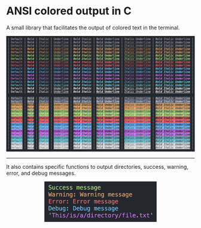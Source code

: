 # ANSI colored output in C

A small library that facilitates the output of colored text in the terminal. 

<img title="Example" alt="Example" src="colored_output.png">

---

It also contains specific functions to output directories, success, warning, error, and debug messages. 


<p align="center">
    <img title="Example_specific" alt="Example_specific" src="terminal_messages.png" width="300">
</p>
